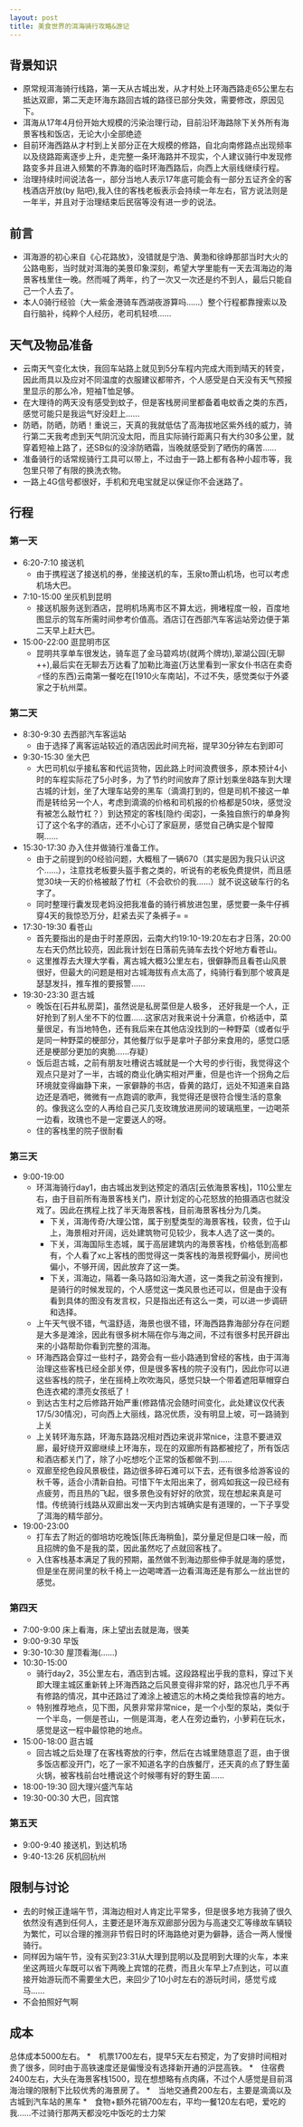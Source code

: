 ```yaml
---
layout: post
title: 美食世界的洱海骑行攻略&游记
---
```

## 背景知识
* 原常规洱海骑行线路，第一天从古城出发，从才村处上环海西路走65公里左右抵达双廊，第二天走环海东路回古城的路径已部分失效，需要修改，原因见下。
* 洱海从17年4月份开始大规模的污染治理行动，目前沿环海路除下关外所有海景客栈和饭店，无论大小全部绝迹
* 目前环海西路从才村到上关部分正在大规模的修路，自北向南修路点出现频率以及绕路距离逐步上升，走完整一条环海路并不现实，个人建议骑行中发现修路变多并且进入频繁的不靠海的临时环海西路后，向西上大丽线继续行程。
* 治理持续时间说法各一，部分当地人表示17年底可能会有一部分五证齐全的客栈酒店开放(by 贴吧),我入住的客栈老板表示会持续一年左右，官方说法则是一年半，并且对于治理结束后民宿等没有进一步的说法。

## 前言
* 洱海游的初心来自《心花路放》，没错就是宁浩、黄渤和徐峥那部当时大火的公路电影，当时就对洱海的美景印象深刻，希望大学里能有一天去洱海边的海景客栈里住一晚。然而喊了两年，约了一次又一次还是约不到人，最后只能自己一个人去了。
* 本人0骑行经验（大一紫金港骑车西湖夜游算吗……）整个行程都靠搜索以及自行脑补，纯粹个人经历，老司机轻喷……

## 天气及物品准备
* 云南天气变化太快，我回车站路上就见到5分车程内完成大雨到晴天的转变，因此雨具以及应对不同温度的衣服建议都带齐，个人感受是白天没有天气预报里显示的那么冷，短袖T恤足够。
* 在大理待的两天没有感受到蚊子，但是客栈房间里都备着电蚊香之类的东西，感觉可能只是我运气好没赶上……
* 防晒，防晒，防晒！重说三，天真的我就低估了高海拔地区紫外线的威力，骑行第二天我考虑到天气阴沉没太阳，而且实际骑行距离只有大约30多公里，就穿着短袖上路了，还SB似的没涂防晒霜，当晚就感受到了晒伤的痛苦……
* 准备骑行的话常规骑行工具可以带上，不过由于一路上都有各种小超市等，我包里只带了有限的换洗衣物。
* 一路上4G信号都很好，手机和充电宝就足以保证你不会迷路了。

## 行程
### 第一天
* 6:20-7:10 接送机
    * 由于携程送了接送机的券，坐接送机的车，玉泉to萧山机场，也可以考虑机场大巴。
* 7:10-15:00 坐灰机到昆明
    * 接送机服务送到酒店，昆明机场离市区不算太远，拥堵程度一般，百度地图显示的驾车所需时间参考价值高。酒店订在西部汽车客运站旁边便于第二天早上赶大巴。
* 15:00-22:00 逛昆明市区
    * 昆明共享单车很发达，骑车逛了金马碧鸡坊(就两个牌坊),翠湖公园(无聊++),最后实在无聊去万达看了加勒比海盗(万达里看到一家女仆书店在卖奇♂怪的东西)云南第一餐吃在[1910火车南站]，不过不失，感觉类似于外婆家之于杭州菜。

### 第二天
* 8:30-9:30 去西部汽车客运站
    * 由于选择了离客运站较近的酒店因此时间充裕，提早30分钟左右到即可
* 9:30-15:30 坐大巴
    * 大巴司机似乎接私客和代运货物，因此路上时间浪费很多，原本预计4小时的车程实际花了5小时多，为了节约时间放弃了原计划乘坐8路车到大理古城的计划，坐了大理车站旁的黑车（滴滴打到的，但是司机不接这一单而是转给另一个人，考虑到滴滴的价格和司机报的价格都是50块，感觉没有被怎么敲竹杠？）到达预定的客栈[隐约·闺宓]，一条独自旅行的单身狗订了这个名字的酒店，还不小心订了家庭房，感觉自己确实是个智障啊……
* 15:30-17:30 办入住并做骑行准备工作。
    * 由于之前提到的0经验问题，大概租了一辆670（其实是因为我只认识这个……），注意找老板要头盔手套之类的，听说有的老板免费提供，而且感觉30块一天的价格被敲了竹杠（不会砍价的我……）就不说这破车行的名字了。
    * 同时整理行囊发现老妈没把我准备的骑行裤放进包里，感觉要一条牛仔裤穿4天的我惊恐万分，赶紧去买了条裤子= =
* 17:30-19:30 看苍山
    *  首先要指出的是由于时差原因，云南大约19:10-19:20左右才日落，20:00左右天仍然比较亮，因此我计划在日落前先骑车去找个好地方看苍山。
    *  这里推荐去大理大学看，离古城大概3公里左右，很僻静而且看苍山风景很好，但最大的问题是相对古城海拔有点太高了，纯骑行看到那个坡真是瑟瑟发抖，推车推的要报警……
* 19:30-23:30 逛古城
    * 晚饭在[石井私房菜]，虽然说是私房菜但是人极多，  还好我是一个人，正好抢到了别人坐不下的位置……这家店对我来说十分满意，价格适中，菜量很足，有当地特色，还有我后来在其他店没找到的一种野菜（或者似乎是同一种野菜的梗部分，其他餐厅似乎是拿叶子部分来食用的，感觉口感还是梗部分更加的爽脆……存疑）
    * 饭后逛古城，之前有朋友吐槽说古城就是一个大号的步行街，我觉得这个观点只是对了一半，古城的商业化确实相对严重，但是也许一个拐角之后环境就变得幽静下来，一家僻静的书店，昏黄的路灯，远处不知道来自路边还是酒吧，微微有一点跑调的歌声，我觉得还是很符合慢生活的意象的。像我这么空的人再给自己买几支玫瑰放进房间的玻璃瓶里，一边喝茶一边看，玫瑰也不是一定要送人的呀。
    * 住的客栈里的院子很耐看

### 第三天
* 9:00-19:00 
    * 环洱海骑行day1，由古城出发到达预定的酒店[云依海景客栈]，110公里左右，由于目前所有海景客栈关门，原计划定的心花怒放的拍摄酒店也就没戏了。因此在携程上找了半天海景客栈，目前海景客栈分为几类。
        * 下关，洱海传奇/大理公馆，属于别墅类型的海景客栈，较贵，位于山上，海景相对开阔，远处建筑物可见较少，我本人选了这一类的。
        * 下关，洱海国际生态城，属于高层建筑内的海景客栈，价格低到高都有，个人看了xc上客栈的图觉得这一类客栈的海景视野偏小，房间也偏小，不够开阔，因此放弃了这一类。
        * 下关，洱海边，隔着一条马路如沿海大道，这一类我之前没有搜到，是骑行的时候发现的，个人感觉这一类风景也还可以，但是由于没有看到具体的图没有发言权，只是指出还有这么一类，可以进一步调研和选择。
    * 上午天气很不错，气温舒适，海景也很不错，环海西路靠海部分存在问题是大多是滩涂，因此有很多树木隔在你与海之间，不过有很多村民开辟出来的小路帮助你看到完整的洱海。
    * 环海西路会穿过一些村子，路旁会有一些小路通到曾经的客栈，由于洱海治理这些客栈已经全部关停，但是很多客栈的院子没有门，因此你可以进这些客栈的院子，坐在摇椅上吹吹海风，感觉只缺一个带着遮阳草帽穿白色连衣裙的漂亮女孩纸了！
    * 到达古生村之后修路开始严重(修路情况会随时间变化，此处建议仅代表17/5/30情况)，可向西上大丽线，路况优质，没有明显上坡，可一路骑到上关
    * 上关转环海东路，环海东路路况相对西边来说非常nice，注意不要进双廊，最好绕开双廊继续上环海东，现在的双廊所有路都被挖了，所有饭店和酒店都关门了，除了小吃想吃个正常的饭都做不到……
    * 双廊至挖色段风景极佳，路边很多碎石滩可以下去，还有很多给游客设的秋千等，适合小清新自拍。可惜下午太阳出来了，弱鸡如我这一段已经有点疲劳，而且热的飞起，很多景色没有好好的欣赏，现在想起来真是可惜。传统骑行线路从双廊出发一天内到古城确实是有道理的，一下子享受了洱海的精华部分。
* 19:00-23:00
    * 打车去了附近的御培坊吃晚饭[陈氏海稍鱼]，菜分量足但是口味一般，而且招牌的鱼不是我的菜，因此虽然吃了点就回客栈了。
    * 入住客栈基本满足了我的预期，虽然做不到海边那些伸手就是海的感觉，但是坐在房间里的秋千椅上一边喝啤酒一边看洱海还是有那么一丝出世的感觉。
    
### 第四天
* 7:00-9:00 床上看海，床上望出去就是海，很美
* 9:00-9:30 早饭
* 9:30-10:30 屋顶看海(……)
* 10:30-15:00 
    * 骑行day2，35公里左右，酒店到古城。这段路程出乎我的意料，穿过下关即大理主城区重新转上环海西路之后风景变得非常的好，路况也几乎不再有修路的情况，其中还路过了滩涂上被遗忘的木椅之类给我惊喜的地方。
    * 特别推荐地点，见下图，风景非常非常nice，是一个小型的泵站，类似于一个半岛，一侧是苍山，一侧是洱海，老人在旁边垂钓，小萝莉在玩水，感觉是这一程中最惊艳的地点。
* 15:00-18:00 逛古城
    * 回古城之后处理了在客栈寄放的行李，然后在古城里随意逛了逛，由于很多饭店都没开门，吃了一家不知道名字的白族餐厅，还天真的点了野生菌火锅，被客栈前台吐槽说这个时候哪有好的野生菌……
* 18:00-19:30 回大理兴盛汽车站
* 19:30-00:30 大巴，回宾馆

### 第五天
* 9:00-9:40 接送机，到达机场
* 9:40-13:26 灰机回杭州

## 限制与讨论
* 去的时候正逢端午节，洱海边相对人肯定比平常多，但是很多地方我骑了很久依然没有遇到任何人，主要还是环海东双廊部分因为与高速交汇等缘故车辆较为繁忙，可以合理的推测非节假日时的环海路绝对更为僻静，适合一两人慢慢骑行。
* 同样因为端午节，没有买到23:31从大理到昆明以及昆明到大理的火车，本来坐这两班火车既可以省下两晚上宾馆的花费，而且火车早上7点到达，可以直接开始游玩而不需要坐大巴，来回少了10小时左右的游玩时间，感觉亏成马……
* 不会拍照好气啊

## 成本
总体成本5000左右。
*　机票1700左右，提早5天左右预定，为了安排时间相对贵了很多，同时由于高铁速度还是偏慢没有选择新开通的沪昆高铁。
*　住宿费2400左右，大头在海景客栈1500，现在想想略有点肉痛，不过个人感觉是目前洱海治理的限制下比较优秀的海景房了。
*　当地交通费200左右，主要是滴滴以及古城到汽车站的黑车
*　食物+额外花销700左右，平均一餐120左右吧，爱吃的我……不过骑行那两天都没吃中饭吃的士力架

